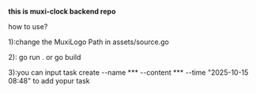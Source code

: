 **this is muxi-clock backend repo**

<p>how to use?</p>

<p>1):change the MuxiLogo Path in assets/source.go</p>
<p>2): go run . or go build</p>
<p>3):you can input task create --name *** --content *** --time "2025-10-15 08:48" to add yopur task</p>